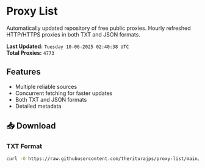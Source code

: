 # Proxy List

Automatically updated repository of free public proxies. Hourly refreshed HTTP/HTTPS proxies in both TXT and JSON formats.

**Last Updated:** `Tuesday 10-06-2025 02:40:38 UTC`  
**Total Proxies:** `4773`

## Features
- Multiple reliable sources
- Concurrent fetching for faster updates
- Both TXT and JSON formats
- Detailed metadata

## 📥 Download

### TXT Format
```bash
curl -O https://raw.githubusercontent.com/theriturajps/proxy-list/main/proxies.txt